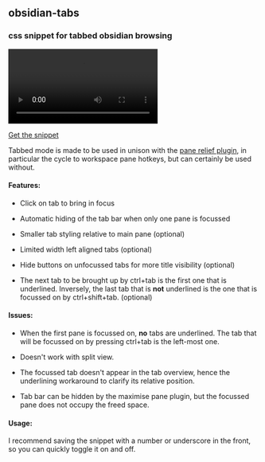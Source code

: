 ## obsidian-tabs
### css snippet for tabbed obsidian browsing


![](https://i.imgur.com/7V0m2Ub.webm)


[Get the snippet](https://github.com/gitobsidiantutorial/obsidian-tabs/blob/main/tabs.css)

Tabbed mode is made to be used in unison with the [pane relief plugin](https://github.com/pjeby/pane-relief), in particular the cycle to workspace pane hotkeys, but can certainly be used without.


#### Features: 

- Click on tab to bring in focus

- Automatic hiding of the tab bar when only one pane is focussed

- Smaller tab styling relative to main pane (optional)

- Limited width left aligned tabs (optional)

- Hide buttons on unfocussed tabs for more title visibility (optional)

 - The next tab to be brought up by ctrl+tab is the first one that is underlined. Inversely, the last tab that is **not** underlined is the one that is focussed on by ctrl+shift+tab. (optional)


#### Issues:

- When the first pane is focussed on, **no** tabs are underlined. The tab that will be focussed on by pressing ctrl+tab is the left-most one.

- Doesn't work with split view.

- The focussed tab doesn't appear in the tab overview, hence the underlining workaround to clarify its relative position.

- Tab bar can be hidden by the maximise pane plugin, but the focussed pane does not occupy the freed space.

#### Usage:
I recommend saving the snippet with a number or underscore in the front, so you can quickly toggle it on and off.
